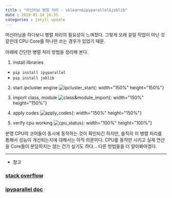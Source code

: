 ```yaml
---
title : "머신러닝 병렬 처리 - sklearn&ipyparallel&joblib"
date : 2019-01-14 16:35
categories : jekyll update
---
```


머신러닝을 하다보니 병렬 처리의 필요성이 느껴졌다.
그렇게 오래 걸릴 작업이 아닌 것 같은데 CPU Core를 하나만 쓰는 경우가 있었기 때문.

아래에 간단한 병렬 처리 방법을 정리해 본다.


1. install libraries
- <code>pip install ipyparallel</code>
- <code>pip install joblib</code>


2. start ipcluster engine
![ipcluster_start](https://github.com/muketer/muketer.github.io/blob/master/_posts/images/ipcluster_start.png?raw=true){: width="150%" height="150%"}

3. import class, module
![class&module_import](https://github.com/muketer/muketer.github.io/blob/master/_posts/images/class&module_import.png?raw=true){: width="150%" height="150%"}

4. apply codes
![apply_codes](https://github.com/muketer/muketer.github.io/blob/master/_posts/images/parallel_execute_code.png?raw=true){: width="150%" height="150%"}

5. verify cpu working
![cpu_status](https://github.com/muketer/muketer.github.io/blob/master/_posts/images/cpu_status.png?raw=true){: width="100%" height="100%"}


분명 CPU의 코어들이 동시에 동작하는 것이 확인되긴 하지만,
솔직히 이 병렬 처리를 통해서 성능이 개선되는지에 대해서는 아직 의문이다.
CPU를 동작만 시키고 실제 연산을 Core들이 분담하지는 않는 건가 싶기도 하다...
다른 방법들을 더 알아봐야겠다.


<hr />

- 참고
### [stack overflow](https://stackoverflow.com/questions/38601026/easy-way-to-use-parallel-options-of-scikit-learn-functions-on-hpc)
### [ipyparallel doc](https://ipyparallel.readthedocs.io/en/latest/process.html#parallel-process)